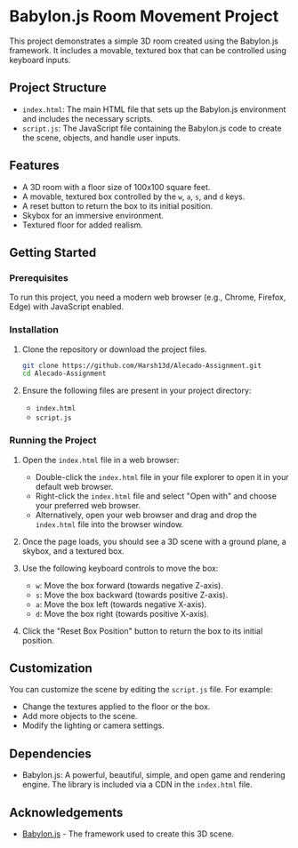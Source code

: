 # Babylon.js Room Movement Project

This project demonstrates a simple 3D room created using the Babylon.js framework. It includes a movable, textured box that can be controlled using keyboard inputs.

## Project Structure

- `index.html`: The main HTML file that sets up the Babylon.js environment and includes the necessary scripts.
- `script.js`: The JavaScript file containing the Babylon.js code to create the scene, objects, and handle user inputs.

## Features

- A 3D room with a floor size of 100x100 square feet.
- A movable, textured box controlled by the `w`, `a`, `s`, and `d` keys.
- A reset button to return the box to its initial position.
- Skybox for an immersive environment.
- Textured floor for added realism.

## Getting Started

### Prerequisites

To run this project, you need a modern web browser (e.g., Chrome, Firefox, Edge) with JavaScript enabled.

### Installation

1. Clone the repository or download the project files.

    ```bash
    git clone https://github.com/Harsh13d/Alecado-Assignment.git
    cd Alecado-Assignment
    ```

2. Ensure the following files are present in your project directory:
    - `index.html`
    - `script.js`

### Running the Project

1. Open the `index.html` file in a web browser:
    - Double-click the `index.html` file in your file explorer to open it in your default web browser.
    - Right-click the `index.html` file and select "Open with" and choose your preferred web browser.
    - Alternatively, open your web browser and drag and drop the `index.html` file into the browser window.

2. Once the page loads, you should see a 3D scene with a ground plane, a skybox, and a textured box.

3. Use the following keyboard controls to move the box:
    - `w`: Move the box forward (towards negative Z-axis).
    - `s`: Move the box backward (towards positive Z-axis).
    - `a`: Move the box left (towards negative X-axis).
    - `d`: Move the box right (towards positive X-axis).

4. Click the "Reset Box Position" button to return the box to its initial position.

## Customization

You can customize the scene by editing the `script.js` file. For example:
- Change the textures applied to the floor or the box.
- Add more objects to the scene.
- Modify the lighting or camera settings.

## Dependencies

- Babylon.js: A powerful, beautiful, simple, and open game and rendering engine. The library is included via a CDN in the `index.html` file.

## Acknowledgements

- [Babylon.js](https://www.babylonjs.com/) - The framework used to create this 3D scene.

